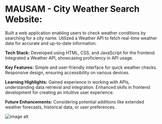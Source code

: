 
# MAUSAM - City Weather Search Website:

Built a web application enabling users to check weather conditions by searching for a city name.
Utilized a Weather API to fetch real-time weather data for accurate and up-to-date information.

**Tech Stack:**
Developed using HTML, CSS, and JavaScript for the frontend.
Integrated a Weather API, showcasing proficiency in API usage.

**Key Features:**
Simple and user-friendly interface for quick weather checks.
Responsive design, ensuring accessibility on various devices.

**Learning Highlights:**
Gained experience in working with APIs, understanding data retrieval and integration.
Enhanced skills in frontend development for creating an intuitive user experience.

**Future Enhancements:**
Considering potential additions like extended weather forecasts, historical data, or user preferences.

![image alt]()
